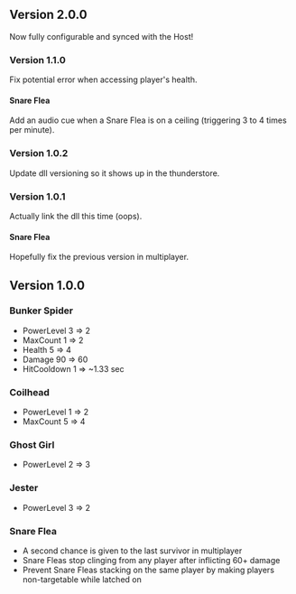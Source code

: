 ## Version 2.0.0
Now fully configurable and synced with the Host!

### Version 1.1.0
Fix potential error when accessing player's health.

#### Snare Flea
Add an audio cue when a Snare Flea is on a ceiling (triggering 3 to 4 times per minute).

### Version 1.0.2
Update dll versioning so it shows up in the thunderstore.

### Version 1.0.1
Actually link the dll this time (oops).

#### Snare Flea
Hopefully fix the previous version in multiplayer.

## Version 1.0.0

### Bunker Spider
- PowerLevel 3 => 2
- MaxCount 1 => 2
- Health 5 => 4
- Damage 90 => 60
- HitCooldown 1 => ~1.33 sec

### Coilhead
- PowerLevel 1 => 2
- MaxCount 5 => 4

### Ghost Girl
- PowerLevel 2 => 3

### Jester
- PowerLevel 3 => 2

### Snare Flea
- A second chance is given to the last survivor in multiplayer
- Snare Fleas stop clinging from any player after inflicting 60+ damage
- Prevent Snare Fleas stacking on the same player by making players non-targetable while latched on
